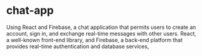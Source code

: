 # chat-app
Using React and Firebase, a chat application that permits users to create an account, sign in, and exchange real-time messages with other users. React, a well-known front-end library, and Firebase, a back-end platform that provides real-time authentication and database services, 
